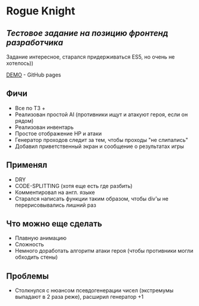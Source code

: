 # Rogue Knight
## _Тестовое задание на позицию фронтенд разработчика_

Задание интересное, старался придерживаться ES5, но очень не хотелось))

[DEMO](https://athead.github.io/rogue-like-game/) - GitHub pages

## Фичи
- Все по ТЗ +
- Реализован простой AI (противники ищут и атакуют героя, если он рядом)
- Реализован инвентарь
- Простое отображение HP и атаки
- Генератор проходов следит за тем, чтобы проходы "не слипались"
- Добавил приветственный экран и сообщение о результатах игры

## Применял
- DRY
- CODE-SPLITTING (хотя еще есть где разбить)
- Комментировал на англ. языке
- Старался написать функции таким образом, чтобы div'ы не перерисовывались лишний раз

## Что можно еще сделать
- Плавную анимацию
- Сложность
- Немного доработать алгоритм атаки героя (чтобы противники могли обходить стены)

## Проблемы
- Столкнулся с нюансом псевдогенерации чисел (экстремумы выпадают в 2 раза реже), расширил генератор +1

